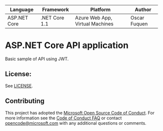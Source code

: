 | Language | Framework | Platform | Author |
| -------- | -------- |--------|--------|
| ASP.NET Core | .NET Core 1.1 | Azure Web App, Virtual Machines |Oscar Fuquen


# ASP.NET Core API application 

Basic sample of API using JWT.

## License:
See [LICENSE](LICENSE).


## Contributing
This project has adopted the [Microsoft Open Source Code of Conduct](https://opensource.microsoft.com/codeofconduct/).
For more information see the [Code of Conduct FAQ](https://opensource.microsoft.com/codeofconduct/faq/) or
contact [opencode@microsoft.com](mailto:opencode@microsoft.com) with any additional questions or comments.
